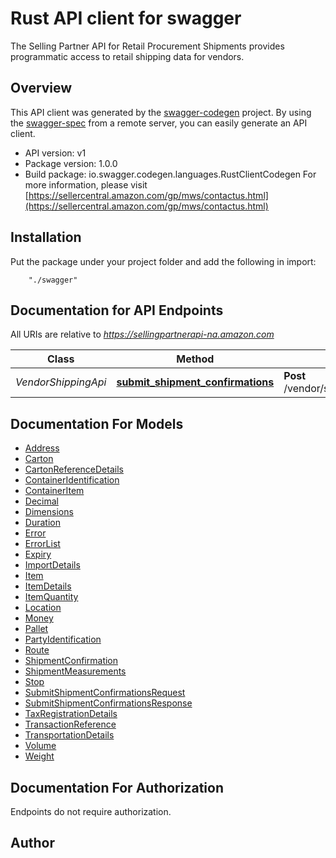 # Rust API client for swagger

The Selling Partner API for Retail Procurement Shipments provides programmatic access to retail shipping data for vendors.

## Overview
This API client was generated by the [swagger-codegen](https://github.com/swagger-api/swagger-codegen) project.  By using the [swagger-spec](https://github.com/swagger-api/swagger-spec) from a remote server, you can easily generate an API client.

- API version: v1
- Package version: 1.0.0
- Build package: io.swagger.codegen.languages.RustClientCodegen
For more information, please visit [https://sellercentral.amazon.com/gp/mws/contactus.html](https://sellercentral.amazon.com/gp/mws/contactus.html)

## Installation
Put the package under your project folder and add the following in import:
```
    "./swagger"
```

## Documentation for API Endpoints

All URIs are relative to *https://sellingpartnerapi-na.amazon.com*

Class | Method | HTTP request | Description
------------ | ------------- | ------------- | -------------
*VendorShippingApi* | [**submit_shipment_confirmations**](docs/VendorShippingApi.md#submit_shipment_confirmations) | **Post** /vendor/shipping/v1/shipmentConfirmations | 


## Documentation For Models

 - [Address](docs/Address.md)
 - [Carton](docs/Carton.md)
 - [CartonReferenceDetails](docs/CartonReferenceDetails.md)
 - [ContainerIdentification](docs/ContainerIdentification.md)
 - [ContainerItem](docs/ContainerItem.md)
 - [Decimal](docs/Decimal.md)
 - [Dimensions](docs/Dimensions.md)
 - [Duration](docs/Duration.md)
 - [Error](docs/Error.md)
 - [ErrorList](docs/ErrorList.md)
 - [Expiry](docs/Expiry.md)
 - [ImportDetails](docs/ImportDetails.md)
 - [Item](docs/Item.md)
 - [ItemDetails](docs/ItemDetails.md)
 - [ItemQuantity](docs/ItemQuantity.md)
 - [Location](docs/Location.md)
 - [Money](docs/Money.md)
 - [Pallet](docs/Pallet.md)
 - [PartyIdentification](docs/PartyIdentification.md)
 - [Route](docs/Route.md)
 - [ShipmentConfirmation](docs/ShipmentConfirmation.md)
 - [ShipmentMeasurements](docs/ShipmentMeasurements.md)
 - [Stop](docs/Stop.md)
 - [SubmitShipmentConfirmationsRequest](docs/SubmitShipmentConfirmationsRequest.md)
 - [SubmitShipmentConfirmationsResponse](docs/SubmitShipmentConfirmationsResponse.md)
 - [TaxRegistrationDetails](docs/TaxRegistrationDetails.md)
 - [TransactionReference](docs/TransactionReference.md)
 - [TransportationDetails](docs/TransportationDetails.md)
 - [Volume](docs/Volume.md)
 - [Weight](docs/Weight.md)


## Documentation For Authorization
 Endpoints do not require authorization.


## Author




